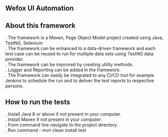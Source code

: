 Wefox UI Automation
-------------------

About this framework
--------------------

. The framework is a Maven, Page Object Model project created using Java, TestNG, Selenium <br/>
. The framework can be enhanced to a data-driven framework and each test case can be reused to run for multiple data sets using TestNG data provider. <br/>
. The framework can be improved by creating utility methods. <br/>
. Logger and Reporting can be added in the framework. <br/>
. The Framework can easily be integrated to any CI/CD tool for example Jenkins to schedule the run and to deliver the test reports to respective persons. <br/>



How to run the tests
--------------------

. Install Java 8 or above if not present in your computer. <br/>
. Install Maven if not present in your computer. <br/>
. From command line navigate to the project directory. <br/>
. Run command - mvn clean install test <br/>
